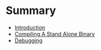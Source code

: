 # Summary

- [Introduction](./Introduction.md)
- [Compiling A Stand Alone Binary](./compiling-a-stand-alone-binray.md)
- [Debugging](./debugging.md)
